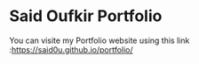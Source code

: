 # Said Oufkir Portfolio

You can visite my Portfolio website using this link :https://said0u.github.io/portfolio/